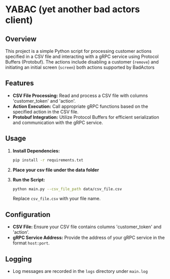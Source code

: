 # YABAC (yet another bad actors client)

## Overview

This project is a simple Python script for processing customer actions specified in a CSV file and interacting with a gRPC service using Protocol Buffers (Protobuf). The actions include disabling a customer (`remove`) and initiating an initial screen (`screen`) both actions supported by BadActors

## Features

- **CSV File Processing:** Read and process a CSV file with columns 'customer_token' and 'action'.
- **Action Execution:** Call appropriate gRPC functions based on the specified action in the CSV file.
- **Protobuf Integration:** Utilize Protocol Buffers for efficient serialization and communication with the gRPC service.

## Usage

1. **Install Dependencies:**
   ```bash
   pip install -r requirements.txt
   ```

2. **Place your csv file under the data folder**

3. **Run the Script:**
   ```bash
   python main.py --csv_file_path data/csv_file.csv
   ```

   Replace `csv_file.csv` with your file name.

## Configuration

- **CSV File:** Ensure your CSV file contains columns 'customer_token' and 'action'.
- **gRPC Service Address:** Provide the address of your gRPC service in the format `host:port`.

## Logging

- Log messages are recorded in the `logs` directory under `main.log`
